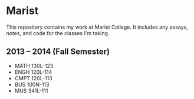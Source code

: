 # Marist

This repository contains my work at Marist College. It includes any essays, notes, and code for the classes I'm taking.

## 2013 &ndash; 2014 (Fall Semester)

* MATH 130L-123
* ENGH 120L-114
* CMPT 120L-113
* BUS 100N-113
* MUS 341L-111
